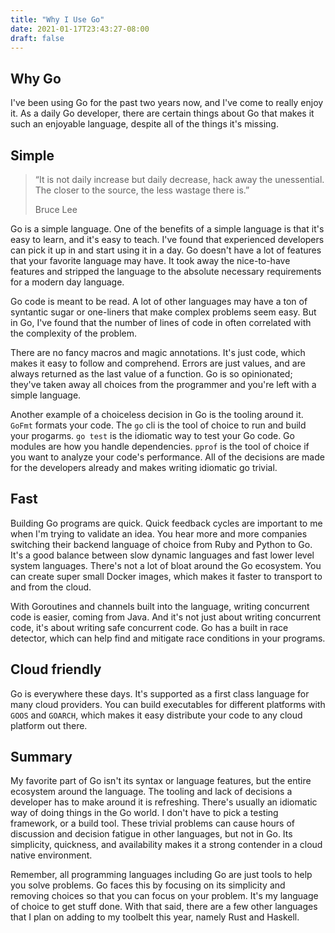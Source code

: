 ```yaml
---
title: "Why I Use Go"
date: 2021-01-17T23:43:27-08:00
draft: false
---
```


## Why Go

I've been using Go for the past two years now, and I've come to really enjoy it.
As a daily Go developer, there are certain things about Go that makes it such an
enjoyable language, despite all of the things it's missing.

## Simple

> “It is not daily increase but daily decrease, hack away the unessential.
> The closer to the source, the less wastage there is.”
>
> Bruce Lee

Go is a simple language. One of the benefits of a simple language is that it's easy to learn, and it's easy to teach. I've found that experienced developers can pick it up in and start using it in a day.
Go doesn't have a lot of features that your favorite language
may have. It took away the nice-to-have features and stripped the language to the absolute necessary
requirements for a modern day language.

Go code is meant to be read. A lot of other languages may have a ton of syntantic sugar or one-liners that make complex problems seem easy. But in Go, I've found that the number of lines of code in often correlated with the complexity of the problem.

There are no fancy macros and magic annotations. It's just code, which makes it easy to follow and comprehend.
Errors are just values, and are always returned as the last value of a function. Go is so opinionated; they've taken away all choices from the programmer and you're left with a simple language.

Another example of a choiceless decision in Go is the tooling around it. `GoFmt` formats your code. The `go` cli is the tool of choice to run and build your progarms. `go test` is the idiomatic way to test your Go code. Go modules are how you handle dependencies. `pprof` is the tool of choice if you want to analyze your code's performance. All of the decisions are made for the developers already and makes writing idiomatic go trivial.

## Fast

Building Go programs are quick. Quick feedback cycles are important to me when I'm trying to validate an idea.
You hear more and more companies switching their backend language of choice from Ruby and Python to Go. It's a good balance between slow dynamic languages and fast lower level system languages. There's not a lot of bloat around the Go ecosystem. You can create super small Docker images, which makes it faster to transport to and from the cloud.

With Goroutines and channels built into the language, writing concurrent code is easier, coming from Java. And it's not just about writing concurrent code, it's about writing safe concurrent code. Go has a built in race detector, which can help find and mitigate race conditions in your programs.

## Cloud friendly

Go is everywhere these days. It's supported as a first class language for many cloud providers. You can build executables for different platforms with `GOOS` and `GOARCH`, which makes it easy distribute your code to any cloud platform out there.

## Summary

My favorite part of Go isn't its syntax or language features, but the entire ecosystem around the language. The tooling and lack of decisions a developer has to make around it is refreshing. There's usually an idiomatic way of doing things in the Go world. I don't have to pick a testing framework, or a build tool. These trivial problems can cause hours of discussion and decision fatigue in other languages, but not in Go. Its simplicity, quickness, and availability makes it a strong contender in a cloud native environment.

Remember, all programming languages including Go are just tools to help you solve problems. Go faces this by focusing on its simplicity and removing choices so that you can focus on your problem. It's my language of choice to get stuff done. With that said, there are a few other languages that I plan on adding to my toolbelt this year, namely Rust and Haskell.
